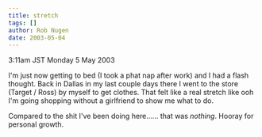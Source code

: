 ```yaml
---
title: stretch
tags: []
author: Rob Nugen
date: 2003-05-04
---
```


<p class=date>3:11am JST Monday 5 May 2003</p>

<p>I'm just now getting to bed (I took a phat nap after work) and I
had a flash thought.  Back in Dallas in my last couple days there I
went to the store (Target / Ross) by myself to get clothes.  That felt
like a real stretch like ooh I'm going shopping without a girlfriend
to show me what to do.</p>

<p>Compared to the shit I've been doing here...... that was
<em>nothing</em>.  Hooray for personal growth.</p>

